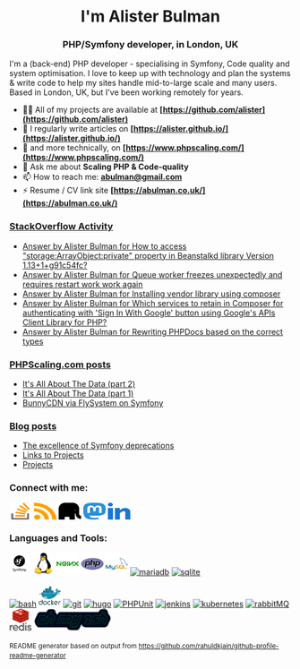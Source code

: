 <h1 align="center">I'm Alister Bulman</h1>
<h3 align="center">PHP/Symfony developer, in London, UK</h3>

I'm a (back-end) PHP developer - specialising in Symfony, Code quality and system optimisation. I love to keep up with technology and plan the systems & write code to help my sites handle mid-to-large scale and many users. Based in London, UK, but I've been working remotely for years.


- 👨‍💻 All of my projects are available at **[https://github.com/alister](https://github.com/alister)**
- 📝 I regularly write articles on **[https://alister.github.io/](https://alister.github.io/)**
- 📝 and more technically, on **[https://www.phpscaling.com/](https://www.phpscaling.com/)**
- 💬 Ask me about **Scaling PHP & Code-quality**
- 📫 How to reach me: **abulman@gmail.com**
- ⚡ Resume / CV link site **[https://abulman.co.uk/](https://abulman.co.uk/)**

### [StackOverflow Activity](https://stackoverflow.com/users/6216)
<!-- STACKOVERFLOW:START -->
- [Answer by Alister Bulman for How to access &quot;storage:ArrayObject:private&quot; property in Beanstalkd library Version 1.13+1+g91c54fc?](https://stackoverflow.com/questions/78499055/how-to-access-storagearrayobjectprivate-property-in-beanstalkd-library-versi/78499658#78499658)
- [Answer by Alister Bulman for Queue worker freezes unexpectedly and requires restart work work again](https://stackoverflow.com/questions/77755825/queue-worker-freezes-unexpectedly-and-requires-restart-work-work-again/77758946#77758946)
- [Answer by Alister Bulman for Installing vendor library using composer](https://stackoverflow.com/questions/77466723/installing-vendor-library-using-composer/77466782#77466782)
- [Answer by Alister Bulman for Which services to retain in Composer for authenticating with &#39;Sign In With Google&#39; button using Google&#39;s APIs Client Library for PHP?](https://stackoverflow.com/questions/77280133/which-services-to-retain-in-composer-for-authenticating-with-sign-in-with-googl/77317327#77317327)
- [Answer by Alister Bulman for Rewriting PHPDocs based on the correct types](https://stackoverflow.com/questions/76497668/rewriting-phpdocs-based-on-the-correct-types/77218104#77218104)
<!-- STACKOVERFLOW:END -->

### [PHPScaling.com posts](https://www.phpscaling.com/)
<!-- PHPSCALING-LIST:START -->
- [It&#39;s All About The Data &lpar;part 2&rpar;](https://www.phpscaling.com/post/its-all-about-the-data-2/)
- [It&#39;s All About The Data &lpar;part 1&rpar;](https://www.phpscaling.com/post/its-all-about-the-data-1/)
- [BunnyCDN via FlySystem on Symfony](https://www.phpscaling.com/post/flysystem-bunnycdn-on-symfony/)
<!-- PHPSCALING-LIST:END -->

### [Blog posts](https://alister.github.io/)
<!-- BLOG-POST-LIST:START -->
- [The excellence of Symfony deprecations](https://alister.github.io/blog/2022/12/21/the-excellence-of-symfony-deprecations/)
- [Links to Projects](https://alister.github.io/blog/2022/03/07/links-to-projects/)
- [Projects](https://alister.github.io/projects/)
<!-- BLOG-POST-LIST:END -->

<h3 align="left">Connect with me:</h3>
<p align="left">
<a href="https://stackoverflow.com/users/6216" target="blank"><img align="center" src="./images/stack-overflow.svg" alt="Alister Bulman @ Stackoverflow" height="30" width="40" /></a>
<a href="https://alister.github.io/" target="blank"><img align="center" src="./images/rss.svg" alt="alister.github.io tech-blog" title="alister.github.io tech-blog" height="30" width="40" /></a>
<a href="https://www.phpscaling.com/" target="blank"><img align="center" src="./images/elephpant.svg" alt="www.phpscaling.com tech-blog" title="www.phpscaling.com tech-blog" height="30" width="40" /></a>
<a href="https://mastodon.cloud/@Alister" target="blank"><img align="center" src="./images/Mastodon_Logotype_Simple.svg" alt="@Alister@mastodon.cloud" height="30" width="40" /></a>
<a href="https://www.linkedin.com/in/alisterbulman/" target="blank"><img align="center" src="./images/linked-in-alt.svg" alt="alister.bulman @ LinkedIn" height="30" width="40" /></a>
</p>

<h3 align="left">Languages and Tools:</h3>
<p align="left">
  <a href="https://symfony.com" target="_blank" rel="noreferrer"><img src="./images/symfony_black_03.svg" alt="symfony" height="40"/></a>
  <a href="https://www.linux.org/" target="_blank" rel="noreferrer"><img src="https://raw.githubusercontent.com/devicons/devicon/master/icons/linux/linux-original.svg" alt="linux" height="40"/></a>
  <a href="https://www.nginx.com" target="_blank" rel="noreferrer"><img src="https://raw.githubusercontent.com/devicons/devicon/master/icons/nginx/nginx-original.svg" alt="nginx" height="40"/></a> <a href="https://www.php.net" target="_blank" rel="noreferrer"><img src="https://raw.githubusercontent.com/devicons/devicon/master/icons/php/php-original.svg" alt="php" height="40"/></a>
  <a href="https://www.mysql.com/" target="_blank" rel="noreferrer"><img src="https://raw.githubusercontent.com/devicons/devicon/master/icons/mysql/mysql-original-wordmark.svg" alt="mysql" height="40"/></a>
  <a href="https://mariadb.org/" target="_blank" rel="noreferrer"><img src="https://www.vectorlogo.zone/logos/mariadb/mariadb-icon.svg" alt="mariadb" height="40"/></a>
  <a href="https://www.sqlite.org/" target="_blank" rel="noreferrer"><img src="https://www.vectorlogo.zone/logos/sqlite/sqlite-icon.svg" alt="sqlite" height="40"/></a>

  <a href="https://www.gnu.org/software/bash/" target="_blank" rel="noreferrer"><img src="https://www.vectorlogo.zone/logos/gnu_bash/gnu_bash-icon.svg" alt="bash" width="40" height="40"/></a>
  <a href="https://www.docker.com/" target="_blank" rel="noreferrer"><img src="https://raw.githubusercontent.com/devicons/devicon/master/icons/docker/docker-original-wordmark.svg" alt="docker" width="40" height="40"/></a>
  <a href="https://git-scm.com/" target="_blank" rel="noreferrer"><img src="https://www.vectorlogo.zone/logos/git-scm/git-scm-icon.svg" alt="git" width="40" height="40"/></a>
  <a href="https://gohugo.io/" target="_blank" rel="noreferrer"><img src="https://api.iconify.design/logos-hugo.svg" alt="hugo" height="40"/></a>
  <a href="[https://jasmine.github.io/](https://phpunit.de/)" target="_blank" rel="noreferrer"><img src="https://phpunit.de/img/phpunit.svg" alt="PHPUnit" height="40"/></a>
  <a href="https://www.jenkins.io" target="_blank" rel="noreferrer"><img src="https://www.vectorlogo.zone/logos/jenkins/jenkins-icon.svg" alt="jenkins" width="40" height="40"/></a>
  <a href="https://kubernetes.io" target="_blank" rel="noreferrer"><img src="https://www.vectorlogo.zone/logos/kubernetes/kubernetes-icon.svg" alt="kubernetes" width="40" height="40"/></a>
  <a href="https://www.rabbitmq.com" target="_blank" rel="noreferrer"><img src="https://www.vectorlogo.zone/logos/rabbitmq/rabbitmq-icon.svg" alt="rabbitMQ" width="40" height="40"/></a>
  <a href="https://redis.io" target="_blank" rel="noreferrer"><img src="https://raw.githubusercontent.com/devicons/devicon/master/icons/redis/redis-original-wordmark.svg" alt="redis" width="40" height="40"/></a>
  <a href="https://github.com/ohmyzsh/ohmyzsh" target="_blank" rel="noreferrer"><img src="./images/oh-my-zsh.png" alt="oh-my-zsh" height="40"/></a>
</p>


<!--
### Hi there 👋
**alister/alister** is a ✨ _special_ ✨ repository because its `README.md` (this file) appears on your GitHub profile.

Here are some ideas to get you started:

- 🔭 I’m currently working on ...
- 🌱 I’m currently learning ...
- 👯 I’m looking to collaborate on ...
- 🤔 I’m looking for help with ...
- 💬 Ask me about ...
- 📫 How to reach me: ...
- 😄 Pronouns: ...
- ⚡ Fun fact: ...
-->

<small>README generator based on output from https://github.com/rahuldkjain/github-profile-readme-generator </small>
